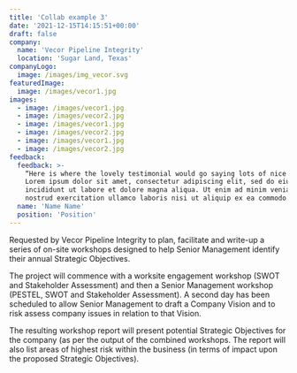 ```yaml
---
title: 'Collab example 3'
date: '2021-12-15T14:15:51+00:00'
draft: false
company:
  name: 'Vecor Pipeline Integrity'
  location: 'Sugar Land, Texas'
companyLogo:
  image: /images/img_vecor.svg
featuredImage:
  image: /images/vecor1.jpg
images:
  - image: /images/vecor1.jpg
  - image: /images/vecor2.jpg
  - image: /images/vecor1.jpg
  - image: /images/vecor2.jpg
  - image: /images/vecor1.jpg
  - image: /images/vecor2.jpg
feedback:
  feedback: >-
    “Here is where the lovely testimonial would go saying lots of nice things.
    Lorem ipsum dolor sit amet, consectetur adipiscing elit, sed do eiusmod tempor
    incididunt ut labore et dolore magna aliqua. Ut enim ad minim veniam, quis
    nostrud exercitation ullamco laboris nisi ut aliquip ex ea commodo consequat.”
  name: 'Name Name'
  position: 'Position'
---
```

Requested by Vecor Pipeline Integrity to plan, facilitate and write-up a series of on-site workshops designed to help Senior Management identify their annual Strategic Objectives.   



The project will commence with a worksite engagement workshop (SWOT and Stakeholder Assessment) and then a Senior Management workshop (PESTEL, SWOT and Stakeholder Assessment).  A second day has been scheduled to allow Senior Management to draft a Company Vision and to risk assess company issues in relation to that Vision.  



The resulting workshop report will present potential Strategic Objectives for the company (as per the output of the combined workshops.  The report will also list areas of highest risk within the business (in terms of impact upon the proposed Strategic Objectives).

